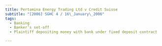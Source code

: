 ```yaml
---
title: Pertamina Energy Trading Ltd v Credit Suisse 
subtitle: "[2006] SGHC 4 / 16\_January\_2006"
tags:
  - Banking
  - Banker’s set-off
  - Plaintiff depositing money with bank under fixed deposit contract

---
```


